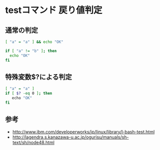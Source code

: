 ﻿# testコマンド 戻り値判定

## 通常の判定

```bash
[ "a" = "a" ] && echo "OK"
```

```bash
if [ "a" != "b" ]; then
  echo "OK"
fi
```

## 特殊変数$?による判定

```bash
[ "a" = "a" ]
if [ $? -eq 0 ]; then
   echo "OK"
fi
```

## 参考

- http://www.ibm.com/developerworks/jp/linux/library/l-bash-test.html
- http://lagendra.s.kanazawa-u.ac.jp/ogurisu/manuals/sh-text/sh/node48.html
